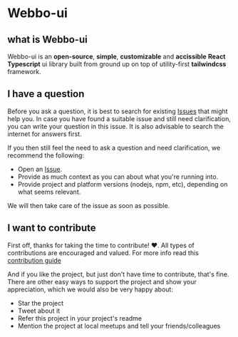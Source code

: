 # Webbo-ui

## what is Webbo-ui

Webbo-ui is an **open-source**, **simple**, **customizable** and **accissible** **React Typescript** ui library built from ground up on top of utility-first **tailwindcss** framework.

## I have a question

Before you ask a question, it is best to search for existing [Issues](https://github.com/7up-charsi/ux-weaver/issues) that might help you. In case you have found a suitable issue and still need clarification, you can write your question in this issue. It is also advisable to search the internet for answers first.

If you then still feel the need to ask a question and need clarification, we recommend the following:

- Open an [Issue](https://github.com/7up-charsi/ux-weaver/issues/new).
- Provide as much context as you can about what you're running into.
- Provide project and platform versions (nodejs, npm, etc), depending on what seems relevant.

We will then take care of the issue as soon as possible.

## I want to contribute

First off, thanks for taking the time to contribute! ❤️. All types of contributions are encouraged and valued. For more info read this [contribution guide](https://github.com/7up-charsi/ux-weaver/blob/main/CONTRIBUTING.md#i-want-to-contribute)

And if you like the project, but just don't have time to contribute, that's fine. There are other easy ways to support the project and show your appreciation, which we would also be very happy about:

- Star the project
- Tweet about it
- Refer this project in your project's readme
- Mention the project at local meetups and tell your friends/colleagues

